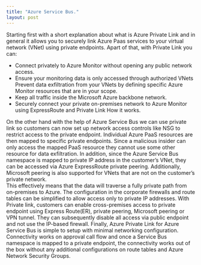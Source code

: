 ```yaml
---
title: "Azure Service Bus."
layout: post
---
```

Starting first with a short explanation about what is Azure Private Link and in general it allows you to securely link Azure Paas services to your virtual network (VNet) using private endpoints. Apart of that, with Private Link you can:

* Connect privately to Azure Monitor without opening any public network access.
* Ensure your monitoring data is only accessed through authorized VNets Prevent data exfiltration from your VNets by defining specific Azure Monitor resources that are in your scope.
* Keep all traffic inside the Microsoft Azure backbone network.
* Securely connect your private on-premises network to Azure Monitor using ExpressRoute and Private Link How it works.

On the other hand with the help of Azure Service Bus we can use private link so customers can now set up network access controls like NSG to restrict access to the private endpoint. Individual Azure PaaS resources are then mapped to specific private endpoints. Since a malicious insider can only access the mapped PaaS resource they cannot use some other resource for data exfiltration. In addition, since the Azure Service Bus namespace is mapped to private IP address in the customer’s VNet, they can be accessed via Azure ExpressRoute private peering. Additionally, Microsoft peering is also supported for VNets that are not on the customer’s private network.  
This effectively means that the data will traverse a fully private path from on-premises to Azure. The configuration in the corporate firewalls and route tables can be simplified to allow access only to private IP addresses. With Private link, customers can enable cross-premises access to private endpoint using Express Route(ER), private peering, Microsoft peering or VPN tunnel. They can subsequently disable all access via public endpoint and not use the IP-based firewall. Finally, Azure Private Link for Azure Service Bus is simple to setup with minimal networking configuration. Connectivity works on approval call flow and once a Service Bus namespace is mapped to a private endpoint, the connectivity works out of the box without any additional configurations on route tables and Azure Network Security Groups.   
